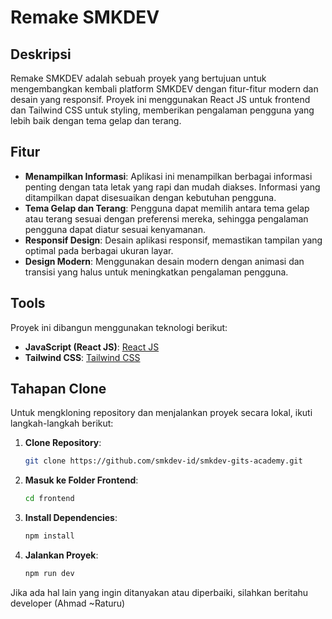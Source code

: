 # Remake SMKDEV

## Deskripsi
Remake SMKDEV adalah sebuah proyek yang bertujuan untuk mengembangkan kembali platform SMKDEV dengan fitur-fitur modern dan desain yang responsif. Proyek ini menggunakan React JS untuk frontend dan Tailwind CSS untuk styling, memberikan pengalaman pengguna yang lebih baik dengan tema gelap dan terang.

## Fitur

- **Menampilkan Informasi**: Aplikasi ini menampilkan berbagai informasi penting dengan tata letak yang rapi dan mudah diakses. Informasi yang ditampilkan dapat disesuaikan dengan kebutuhan pengguna.
- **Tema Gelap dan Terang**: Pengguna dapat memilih antara tema gelap atau terang sesuai dengan preferensi mereka, sehingga pengalaman pengguna dapat diatur sesuai kenyamanan.
- **Responsif Design**: Desain aplikasi responsif, memastikan tampilan yang optimal pada berbagai ukuran layar.
- **Design Modern**: Menggunakan desain modern dengan animasi dan transisi yang halus untuk meningkatkan pengalaman pengguna.

## Tools

Proyek ini dibangun menggunakan teknologi berikut:

- **JavaScript (React JS)**: [React JS](https://reactjs.org/)
- **Tailwind CSS**: [Tailwind CSS](https://tailwindcss.com/)

## Tahapan Clone

Untuk mengkloning repository dan menjalankan proyek secara lokal, ikuti langkah-langkah berikut:

1. **Clone Repository**:
    ```bash
    git clone https://github.com/smkdev-id/smkdev-gits-academy.git
    ```

2. **Masuk ke Folder Frontend**:
    ```bash
    cd frontend
    ```

3. **Install Dependencies**:
    ```bash
    npm install
    ```

4. **Jalankan Proyek**:
    ```bash
    npm run dev
    ```

Jika ada hal lain yang ingin ditanyakan atau diperbaiki, silahkan beritahu developer (Ahmad ~Raturu)
